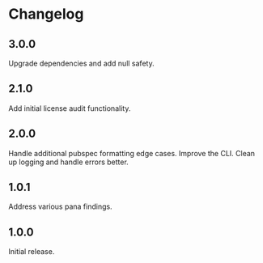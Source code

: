 # Changelog

## 3.0.0

Upgrade dependencies and add null safety.

## 2.1.0

Add initial license audit functionality.

## 2.0.0

Handle additional pubspec formatting edge cases. Improve the CLI. Clean up
logging and handle errors better.

## 1.0.1

Address various pana findings.

## 1.0.0

Initial release.

